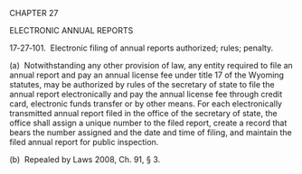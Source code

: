 CHAPTER 27

ELECTRONIC ANNUAL REPORTS

17‑27‑101.  Electronic filing of annual reports authorized; rules;
penalty.

(a)  Notwithstanding any other provision of law, any entity required to
file an annual report and pay an annual license fee under title 17 of
the Wyoming statutes, may be authorized by rules of the secretary of
state to file the annual report electronically and pay the annual
license fee through credit card, electronic funds transfer or by other
means. For each electronically transmitted annual report filed in the
office of the secretary of state, the office shall assign a unique
number to the filed report, create a record that bears the number
assigned and the date and time of filing, and maintain the filed annual
report for public inspection.

(b)  Repealed by Laws 2008, Ch. 91, § 3.